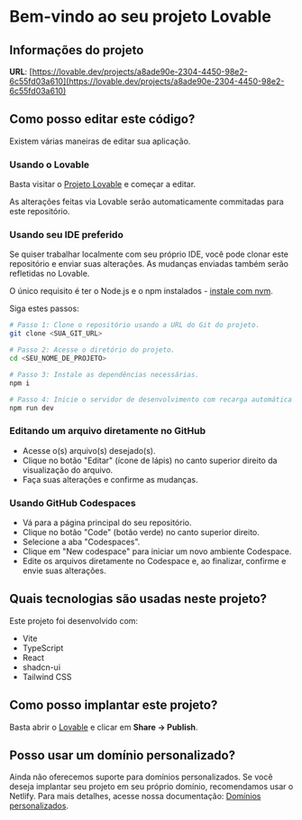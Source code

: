 # Bem-vindo ao seu projeto Lovable

## Informações do projeto

**URL**: [https://lovable.dev/projects/a8ade90e-2304-4450-98e2-6c55fd03a610](https://lovable.dev/projects/a8ade90e-2304-4450-98e2-6c55fd03a610)

## Como posso editar este código?

Existem várias maneiras de editar sua aplicação.

### **Usando o Lovable**

Basta visitar o [Projeto Lovable](https://lovable.dev/projects/a8ade90e-2304-4450-98e2-6c55fd03a610) e começar a editar.

As alterações feitas via Lovable serão automaticamente commitadas para este repositório.

### **Usando seu IDE preferido**

Se quiser trabalhar localmente com seu próprio IDE, você pode clonar este repositório e enviar suas alterações. As mudanças enviadas também serão refletidas no Lovable.

O único requisito é ter o Node.js e o npm instalados - [instale com nvm](https://github.com/nvm-sh/nvm#installing-and-updating).

Siga estes passos:

```sh
# Passo 1: Clone o repositório usando a URL do Git do projeto.
git clone <SUA_GIT_URL>

# Passo 2: Acesse o diretório do projeto.
cd <SEU_NOME_DE_PROJETO>

# Passo 3: Instale as dependências necessárias.
npm i

# Passo 4: Inicie o servidor de desenvolvimento com recarga automática e visualização instantânea.
npm run dev
```

### **Editando um arquivo diretamente no GitHub**

- Acesse o(s) arquivo(s) desejado(s).
- Clique no botão "Editar" (ícone de lápis) no canto superior direito da visualização do arquivo.
- Faça suas alterações e confirme as mudanças.

### **Usando GitHub Codespaces**

- Vá para a página principal do seu repositório.
- Clique no botão "Code" (botão verde) no canto superior direito.
- Selecione a aba "Codespaces".
- Clique em "New codespace" para iniciar um novo ambiente Codespace.
- Edite os arquivos diretamente no Codespace e, ao finalizar, confirme e envie suas alterações.

## Quais tecnologias são usadas neste projeto?

Este projeto foi desenvolvido com:

- Vite  
- TypeScript  
- React  
- shadcn-ui  
- Tailwind CSS  

## Como posso implantar este projeto?

Basta abrir o [Lovable](https://lovable.dev/projects/a8ade90e-2304-4450-98e2-6c55fd03a610) e clicar em **Share -> Publish**.

## Posso usar um domínio personalizado?

Ainda não oferecemos suporte para domínios personalizados. Se você deseja implantar seu projeto em seu próprio domínio, recomendamos usar o Netlify. Para mais detalhes, acesse nossa documentação: [Domínios personalizados](https://docs.lovable.dev/tips-tricks/custom-domain/).

